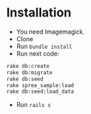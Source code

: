 # Installation

* You need Imagemagick.
* Clone
* Run `bundle install`
* Run next code:

```bash
rake db:create
rake db:migrate
rake db:seed
rake spree_sample:load
rake db:seed:load_data
```

* Run `rails s`
